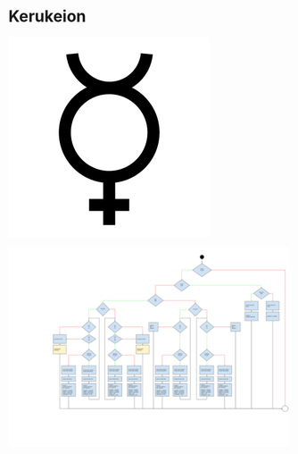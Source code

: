 # Kerukeion

![logo](kerukeion.png)

![activity diagram](docs/activity-matching-engine.svg "activity diagram")
